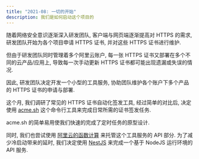 ```yaml
---
title: "2021-08: 一切的开始"
description: 我们是如何启动这个项目的
---
```


随着网络安全意识逐渐深入研发团队, 客户端与网页端逐渐提高对 HTTPS 的需求, 研发团队开始为各个项目申请 HTTPS 证书, 并对这些 HTTPS 证书进行维护.

但由于研发团队同时管理着多个阿里云账户, 每一张 HTTPS 证书又部署在多个不同的云产品/应用上, 导致每一次手动更新 HTTPS 证书都可能出现遗漏或失误的情况.

因此, 研发团队决定开发一个小型的工具服务, 协助团队维护各个账户下多个产品的 HTTPS 证书的申请与部署.

这个月, 我们调研了常见的 HTTPS 证书自动化签发工具, 经过简单的对比后, 决定使用 [acme.sh](https://github.com/acmesh-official/acme.sh) 这个命令行工具来完成日常所需的证书签发任务.

acme.sh 的简单易用使我们快速的完成了定时任务的原型设计.

同时, 我们也尝试使用 [阿里云的函数计算](https://www.aliyun.com/product/fc) 来托管这个工具服务的 API 部分. 
为了减少冷启动带来的延时, 我们决定使用 [NestJS](https://nestjs.com/) 来完成一个基于 NodeJS 运行环境的 API 服务. 

